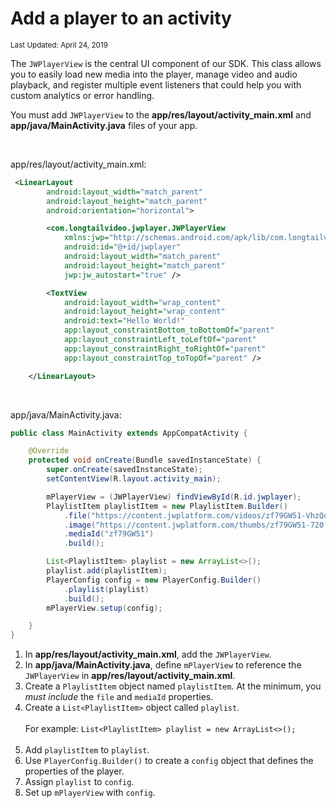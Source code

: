 # Add a player to an activity

<sup>Last Updated: April 24, 2019</sup>

The `JWPlayerView` is the central UI component of our SDK. This class allows you to easily load new media into the player, manage video and audio playback, and register multiple event listeners that could help you with custom analytics or error handling.

You must add `JWPlayerView` to the **app/res/layout/activity_main.xml** and **app/java/MainActivity.java** files of your app.

<br/>

app/res/layout/activity_main.xml:
```xml
 <LinearLayout
        android:layout_width="match_parent"
        android:layout_height="match_parent"
        android:orientation="horizontal">

        <com.longtailvideo.jwplayer.JWPlayerView
            xmlns:jwp="http://schemas.android.com/apk/lib/com.longtailvideo.jwplayer"
            android:id="@+id/jwplayer"
            android:layout_width="match_parent"
            android:layout_height="match_parent"
            jwp:jw_autostart="true" />

        <TextView
            android:layout_width="wrap_content"
            android:layout_height="wrap_content"
            android:text="Hello World!"
            app:layout_constraintBottom_toBottomOf="parent"
            app:layout_constraintLeft_toLeftOf="parent"
            app:layout_constraintRight_toRightOf="parent"
            app:layout_constraintTop_toTopOf="parent" />

    </LinearLayout>
```

<br/>

app/java/MainActivity.java:
```java
public class MainActivity extends AppCompatActivity {

    @Override
    protected void onCreate(Bundle savedInstanceState) {
        super.onCreate(savedInstanceState);
        setContentView(R.layout.activity_main);

        mPlayerView = (JWPlayerView) findViewById(R.id.jwplayer);
        PlaylistItem playlistItem = new PlaylistItem.Builder()
            .file("https://content.jwplatform.com/videos/zf79GW51-VhzQqByf.mp4")
            .image("https://content.jwplatform.com/thumbs/zf79GW51-720.jpg")
            .mediaId("zf79GW51")
            .build();

        List<PlaylistItem> playlist = new ArrayList<>();
        playlist.add(playlistItem);
        PlayerConfig config = new PlayerConfig.Builder()
            .playlist(playlist)
            .build();
        mPlayerView.setup(config);

    }
}
```

1. In **app/res/layout/activity_main.xml**, add the `JWPlayerView`.
2. In **app/java/MainActivity.java**, define `mPlayerView` to reference the `JWPlayerView` in **app/res/layout/activity_main.xml**.
3. Create a `PlaylistItem` object named `playlistItem`. At the minimum, you *must include* the `file` and `mediaId` properties.
4. Create a `List<PlaylistItem>` object called `playlist`. <br/><br/>For example: `List<PlaylistItem> playlist = new ArrayList<>();`<br/><br/>
5. Add `playlistItem` to `playlist`.
6. Use `PlayerConfig.Builder()` to create a `config` object that defines the properties of the player.
7. Assign `playlist` to `config`.
8. Set up `mPlayerView` with `config`.